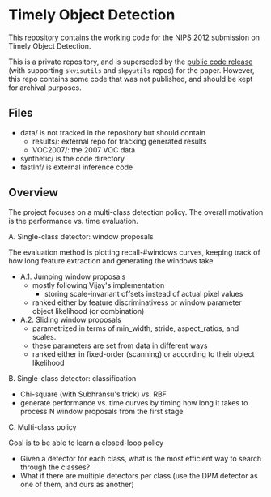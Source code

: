 Timely Object Detection
===

This repository contains the working code for the NIPS 2012 submission on Timely Object Detection.

This is a private repository, and is superseded by the [public code release](https://github.com/sergeyk/timely_object_recognition) (with supporting `skvisutils` and `skpyutils` repos) for the paper.
However, this repo contains some code that was not published, and should be kept for archival purposes.

Files
---
- data/ is not tracked in the repository but should contain
  - results/: external repo for tracking generated results
  - VOC2007/: the 2007 VOC data
- synthetic/ is the code directory
- fastInf/ is external inference code

Overview
---
The project focuses on a multi-class detection policy.
The overall motivation is the performance vs. time evaluation.

A. Single-class detector: window proposals

The evaluation method is plotting recall-#windows curves, keeping track of how long feature extraction and generating the windows take

- A.1. Jumping window proposals
  - mostly following Vijay's implementation
    - storing scale-invariant offsets instead of actual pixel values
  - ranked either by feature discriminativess or window parameter object likelihood (or combination)
- A.2. Sliding window proposals
  - parametrized in terms of min_width, stride, aspect_ratios, and scales.
  - these parameters are set from data in different ways
  - ranked either in fixed-order (scanning) or according to their object likelihood

B. Single-class detector: classification

  - Chi-square (with Subhransu's trick) vs. RBF
  - generate performance vs. time curves by timing how long it takes to process N window proposals from the first stage

C. Multi-class policy

Goal is to be able to learn a closed-loop policy

  - Given a detector for each class, what is the most efficient way to search through the classes?
  - What if there are multiple detectors per class (use the DPM detector as one of them, and ours as another)
